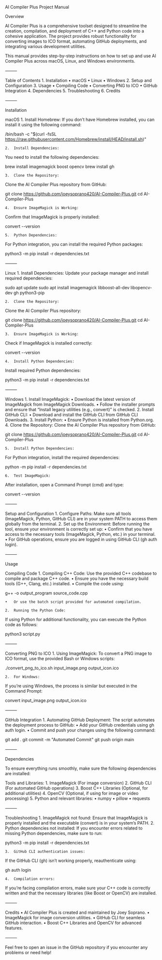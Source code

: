 AI Compiler Plus Project Manual

Overview

AI Compiler Plus is a comprehensive toolset designed to streamline the creation, compilation, and deployment of C++ and Python code into a cohesive application. The project provides robust functionality for converting images to ICO format, automating GitHub deployments, and integrating various development utilities.

This manual provides step-by-step instructions on how to set up and use AI Compiler Plus across macOS, Linux, and Windows environments.

⸻

Table of Contents
	1.	Installation
	•	macOS
	•	Linux
	•	Windows
	2.	Setup and Configuration
	3.	Usage
	•	Compiling Code
	•	Converting PNG to ICO
	•	GitHub Integration
	4.	Dependencies
	5.	Troubleshooting
	6.	Credits

⸻

Installation

macOS
	1.	Install Homebrew:
If you don’t have Homebrew installed, you can install it using the following command:

/bin/bash -c "$(curl -fsSL https://raw.githubusercontent.com/Homebrew/install/HEAD/install.sh)"


	2.	Install Dependencies:
You need to install the following dependencies:

brew install imagemagick boost opencv
brew install gh


	3.	Clone the Repository:
Clone the AI Compiler Plus repository from GitHub:

git clone https://github.com/joeysoprano420/AI-Compiler-Plus.git
cd AI-Compiler-Plus


	4.	Ensure ImageMagick is Working:
Confirm that ImageMagick is properly installed:

convert --version


	5.	Python Dependencies:
For Python integration, you can install the required Python packages:

python3 -m pip install -r dependencies.txt



⸻

Linux
	1.	Install Dependencies:
Update your package manager and install required dependencies:

sudo apt update
sudo apt install imagemagick libboost-all-dev libopencv-dev gh python3-pip


	2.	Clone the Repository:
Clone the AI Compiler Plus repository:

git clone https://github.com/joeysoprano420/AI-Compiler-Plus.git
cd AI-Compiler-Plus


	3.	Ensure ImageMagick is Working:
Check if ImageMagick is installed correctly:

convert --version


	4.	Install Python Dependencies:
Install required Python dependencies:

python3 -m pip install -r dependencies.txt



⸻

Windows
	1.	Install ImageMagick:
	•	Download the latest version of ImageMagick from ImageMagick Downloads.
	•	Follow the installer prompts and ensure that “Install legacy utilities (e.g., convert)” is checked.
	2.	Install GitHub CLI:
	•	Download and install the GitHub CLI from GitHub CLI Downloads.
	3.	Install Python:
	•	Ensure Python is installed from Python.org.
	4.	Clone the Repository:
Clone the AI Compiler Plus repository from GitHub:

git clone https://github.com/joeysoprano420/AI-Compiler-Plus.git
cd AI-Compiler-Plus


	5.	Install Python Dependencies:
For Python integration, install the required dependencies:

python -m pip install -r dependencies.txt


	6.	Test ImageMagick:
After installation, open a Command Prompt (cmd) and type:

convert --version



⸻

Setup and Configuration
	1.	Configure Paths:
Make sure all tools (ImageMagick, Python, GitHub CLI) are in your system PATH to access them globally from the terminal.
	2.	Set up the Environment:
Before running the tool, ensure your environment is correctly set up:
	•	Confirm that you have access to the necessary tools (ImageMagick, Python, etc.) in your terminal.
	•	For GitHub operations, ensure you are logged in using GitHub CLI (gh auth login).

⸻

Usage

Compiling Code
	1.	Compiling C++ Code:
Use the provided C++ codebase to compile and package C++ code.
	•	Ensure you have the necessary build tools (G++, Clang, etc.) installed.
	•	Compile the code using:

g++ -o output_program source_code.cpp


	•	Or use the batch script provided for automated compilation.

	2.	Running the Python Code:
If using Python for additional functionality, you can execute the Python code as follows:

python3 script.py



⸻

Converting PNG to ICO
	1.	Using ImageMagick:
To convert a PNG image to ICO format, use the provided Bash or Windows scripts:

./convert_png_to_ico.sh input_image.png output_icon.ico


	2.	For Windows:
If you’re using Windows, the process is similar but executed in the Command Prompt:

convert input_image.png output_icon.ico



⸻

GitHub Integration
	1.	Automating GitHub Deployment:
The script automates the deployment process to GitHub:
	•	Add your GitHub credentials using gh auth login.
	•	Commit and push your changes using the following command:

git add .
git commit -m "Automated Commit"
git push origin main



⸻

Dependencies

To ensure everything runs smoothly, make sure the following dependencies are installed:

Tools and Libraries:
	1.	ImageMagick (For image conversion)
	2.	GitHub CLI (For automated GitHub operations)
	3.	Boost C++ Libraries (Optional, for additional utilities)
	4.	OpenCV (Optional, if using for image or video processing)
	5.	Python and relevant libraries:
	•	numpy
	•	pillow
	•	requests

⸻

Troubleshooting
	1.	ImageMagick not found:
Ensure that ImageMagick is properly installed and the executable (convert) is in your system’s PATH.
	2.	Python dependencies not installed:
If you encounter errors related to missing Python dependencies, make sure to run:

python3 -m pip install -r dependencies.txt


	3.	GitHub CLI authentication issues:
If the GitHub CLI (gh) isn’t working properly, reauthenticate using:

gh auth login


	4.	Compilation errors:
If you’re facing compilation errors, make sure your C++ code is correctly written and that the necessary libraries (like Boost or OpenCV) are installed.

⸻

Credits
	•	AI Compiler Plus is created and maintained by Joey Soprano.
	•	ImageMagick for image conversion utilities.
	•	GitHub CLI for seamless GitHub interaction.
	•	Boost C++ Libraries and OpenCV for advanced features.

⸻

Feel free to open an issue in the GitHub repository if you encounter any problems or need help!
